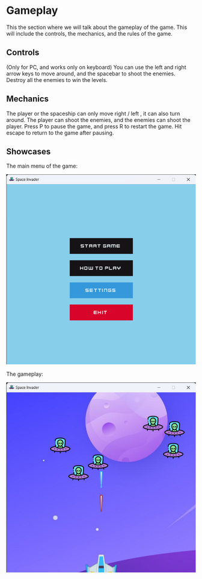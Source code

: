 
# Gameplay

This the section where we will talk about the gameplay of the game. This will include the controls, the mechanics, and the rules of the game.

## Controls

(Only for PC, and works only on keyboard)
You can use the left and right arrow keys to move around, and the spacebar to shoot the enemies.
Destroy all the enemies to win the levels.

## Mechanics

The player or the spaceship can only move right / left , it can also turn around. The player can shoot the enemies, and the enemies can shoot the player.
Press P to pause the game, and press R to restart the game.
Hit escape to return to the game after pausing.

## Showcases

The main menu of the game:

![Main Menu](/showcases/main_menu.png?raw=true)

The gameplay:

![Gameplay](showcases/gameplay.png)
